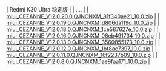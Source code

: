 | Redmi K30 Ultra  稳定版    |
| ....   |
| [miui_CEZANNE_V12.0.20.0.QJNCNXM_81f340ae21_10.0.zip](https://hugeota.d.miui.com/V12.0.20.0.QJNCNXM/miui_CEZANNE_V12.0.20.0.QJNCNXM_81f340ae21_10.0.zip)    |
| [miui_CEZANNE_V12.0.19.0.QJNCNXM_d806da119d_10.0.zip](https://hugeota.d.miui.com/V12.0.19.0.QJNCNXM/miui_CEZANNE_V12.0.19.0.QJNCNXM_d806da119d_10.0.zip)    |
| [miui_CEZANNE_V12.0.18.0.QJNCNXM_1ce587627e_10.0.zip](https://hugeota.d.miui.com/V12.0.18.0.QJNCNXM/miui_CEZANNE_V12.0.18.0.QJNCNXM_1ce587627e_10.0.zip)    |
| [miui_CEZANNE_V12.0.16.0.QJNCNXM_08eb491734_10.0.zip](https://hugeota.d.miui.com/V12.0.16.0.QJNCNXM/miui_CEZANNE_V12.0.16.0.QJNCNXM_08eb491734_10.0.zip)    |
| [miui_CEZANNE_V12.0.13.0.QJNCNXM_3560855173_10.0.zip](https://hugeota.d.miui.com/V12.0.13.0.QJNCNXM/miui_CEZANNE_V12.0.13.0.QJNCNXM_3560855173_10.0.zip)    |
| [miui_CEZANNE_V12.0.12.0.QJNCNXM_1bf8ac7397_10.0.zip](https://hugeota.d.miui.com/V12.0.12.0.QJNCNXM/miui_CEZANNE_V12.0.12.0.QJNCNXM_1bf8ac7397_10.0.zip)    |
| [miui_CEZANNE_V12.0.11.0.QJNCNXM_16f2237b09_10.0.zip](https://hugeota.d.miui.com/V12.0.11.0.QJNCNXM/miui_CEZANNE_V12.0.11.0.QJNCNXM_16f2237b09_10.0.zip)    |
| [miui_CEZANNE_V12.0.8.0.QJNCNXM_1ae9faa171_10.0.zip](https://hugeota.d.miui.com/V12.0.8.0.QJNCNXM/miui_CEZANNE_V12.0.8.0.QJNCNXM_1ae9faa171_10.0.zip)    |

